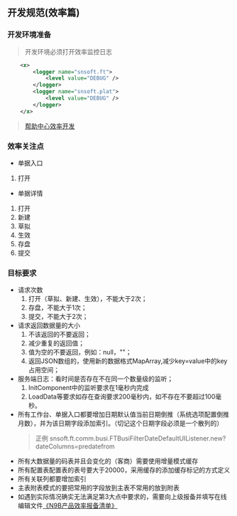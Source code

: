 ## 开发规范(效率篇)

### 开发环境准备

> 开发环境必须打开效率监控日志

```xml
    <x>
        <logger name="snsoft.ft">
            <level value="DEBUG" />
        </logger>
        <logger name="snsoft.plat">
            <level value="DEBUG" />
        </logger>
    </x>
```

>[帮助中心效率开发](https://n.esnsoft.cn/N9Bhelp/help.html?helpFile=/help/SN-HELP/Standard/DevCode/PerformCode.md)

### 效率关注点

* 单据入口
1. 打开
* 单据详情
1. 打开
1. 新建
1. 草拟
1. 生效
1. 存盘
1. 提交
    
### 目标要求

* 请求次数
    1. 打开（草拟、新建、生效），不能大于2次；
    1. 存盘，不能大于1次；
    1. 提交，不能大于2次；
* 请求返回数据量的大小
    1. 不该返回的不要返回；
    1. 减少重复的返回值；
    1. 值为空的不要返回，例如：null，""；
    1. 返回JSON数组的，使用新的数据格式MapArray,减少key=value中的key占用空间；
* 服务端日志：看时间是否存在不在同一个数量级的监听；
    1. InitComponent中的监听要求在1毫秒内完成
    1. LoadData等要求如存在查询要求200毫秒内，如不存在不要超过100毫秒。
* 所有工作台、单据入口都要增加日期默认值当前日期倒推（系统选项配置倒推月数），并为该日期字段添加索引。（切记这个日期字段必须是一个散列的）
    >正例
    snsoft.ft.comm.busi.FTBusiFilterDateDefaultUIListener.new?dateColumns=predatefrom
* 所有大数据量的码表并且会变化的（客商）需要使用增量模式缓存
* 所有配置表配置表的表号要大于20000，采用缓存的添加缓存标记的方式定义
* 所有关联列都要增加索引
* 主表附表模式的要把常用的字段放到主表不常用的放到附表
* 如遇到实际情况确实无法满足第3大点中要求的，需要向上级报备并填写在线编辑文件[《N9B产品效率报备清单》](https://docs.qq.com/sheet/DYmd0bHBvU2RtYnJW)